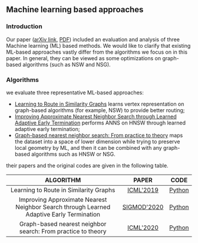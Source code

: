 ## Machine learning based approaches

### Introduction

Our paper ([arXiv link](https://arxiv.org/abs/2101.12631), [PDF](https://arxiv.org/pdf/2101.12631.pdf))  included an evaluation and analysis of three Machine learning (ML) based methods. We would like to clarify that existing ML-based approaches vastly differ from the algorithms we focus on in this paper. In general, they can be viewed as some optimizations on graph-based algorithms (such as NSW and NSG). 

### Algorithms

we evaluate three representative ML-based approaches:

* [Learning to Route in Similarity Graphs](http://proceedings.mlr.press/v97/baranchuk19a.html) learns vertex representation on graph-based algorithms (for example, NSW) to provide better routing; 
* [Improving Approximate Nearest Neighbor Search through Learned Adaptive Early Termination](https://dl.acm.org/doi/10.1145/3318464.3380600) performs ANNS on HNSW through learned adaptive early termination;
* [Graph-based nearest neighbor search: From practice to theory](http://proceedings.mlr.press/v119/prokhorenkova20a.html) maps the dataset into a space of lower dimension while trying to preserve local geometry by ML, and then it can be combined with any graph-based algorithms such as HNSW or NSG.

their papers and the original codes are given in the following table.

|                          ALGORITHM                           |                            PAPER                             |                             CODE                             |
| :----------------------------------------------------------: | :----------------------------------------------------------: | :----------------------------------------------------------: |
|            Learning to Route in Similarity Graphs            | [ICML'2019](http://proceedings.mlr.press/v97/baranchuk19a.html) |  [Python](https://github.com/dbaranchuk/learning-to-route)   |
| Improving Approximate Nearest Neighbor Search through Learned Adaptive Early Termination | [SIGMOD'2020](https://dl.acm.org/doi/10.1145/3318464.3380600) | [Python](https://github.com/efficient/faiss-learned-termination) |
| Graph-based nearest neighbor search: From practice to theory | [ICML'2020](http://proceedings.mlr.press/v119/prokhorenkova20a.html) |     [Python](https://github.com/Shekhale/gbnns_dim_red)      |

